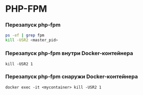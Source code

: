 # PHP-FPM

### Перезапуск php-fpm

```bash
ps -ef | grep fpm
kill -USR2 <master_pid>
```

### Перезапуск php-fpm внутри Docker-контейнера

```shell
kill -USR2 1
```

### Перезапуск php-fpm снаружи Docker-контейнера

```shell
docker exec -it <mycontainer> kill -USR2 1
```
